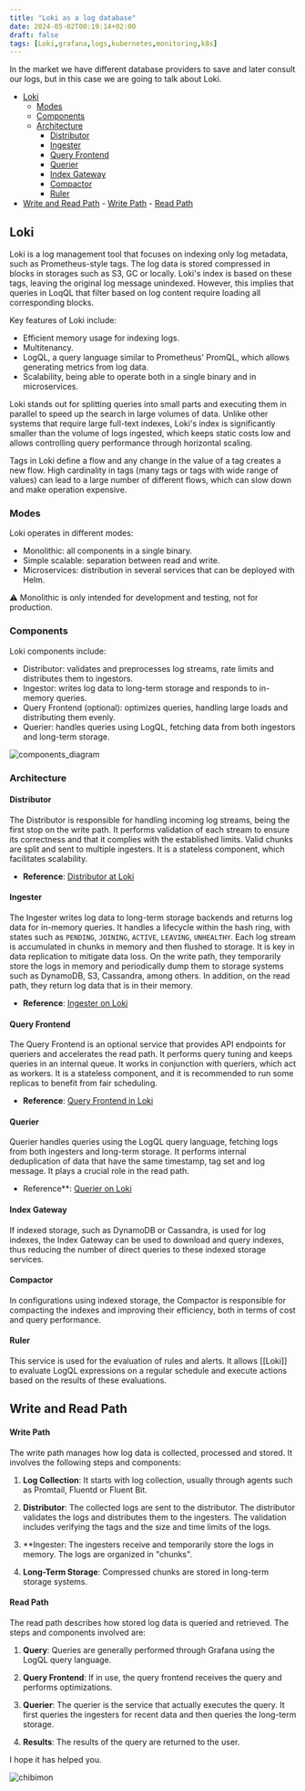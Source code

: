 ```yaml
---
title: "Loki as a log database"
date: 2024-05-02T00:19:14+02:00
draft: false
tags: [Loki,grafana,logs,kubernetes,monitoring,k8s]
---
```


In the market we have different database providers to save and later consult our logs, but in this case we are going to talk about Loki.

<!-- TOC -->

- [Loki](#loki)
    - [Modes](#modes)
    - [Components](#components)
    - [Architecture](#architecture)
        - [Distributor](#distributor)
        - [Ingester](#ingester)
        - [Query Frontend](#query-frontend)
        - [Querier](#querier)
        - [Index Gateway](#index-gateway)
        - [Compactor](#compactor)
        - [Ruler](#ruler)
- [Write and Read Path](#write-and-read-path)
        - [Write Path](#write-path)
        - [Read Path](#read-path)

<!-- /TOC -->

## Loki

Loki is a log management tool that focuses on indexing only log metadata, such as Prometheus-style tags. The log data is stored compressed in blocks in storages such as S3, GC or locally. Loki's index is based on these tags, leaving the original log message unindexed. However, this implies that queries in LoqQL that filter based on log content require loading all corresponding blocks.

Key features of Loki include:

- Efficient memory usage for indexing logs.
- Multitenancy.
- LogQL, a query language similar to Prometheus' PromQL, which allows generating metrics from log data.
- Scalability, being able to operate both in a single binary and in microservices.

Loki stands out for splitting queries into small parts and executing them in parallel to speed up the search in large volumes of data. Unlike other systems that require large full-text indexes, Loki's index is significantly smaller than the volume of logs ingested, which keeps static costs low and allows controlling query performance through horizontal scaling.


Tags in Loki define a flow and any change in the value of a tag creates a new flow. High cardinality in tags (many tags or tags with wide range of values) can lead to a large number of different flows, which can slow down and make operation expensive.

### Modes

Loki operates in different modes:

- Monolithic: all components in a single binary.
- Simple scalable: separation between read and write.
- Microservices: distribution in several services that can be deployed with Helm.

:warning: Monolithic is only intended for development and testing, not for production.


### Components

Loki components include:

- Distributor: validates and preprocesses log streams, rate limits and distributes them to ingestors.
- Ingestor: writes log data to long-term storage and responds to in-memory queries.
- Query Frontend (optional): optimizes queries, handling large loads and distributing them evenly.
- Querier: handles queries using LogQL, fetching data from both ingestors and long-term storage.

![components_diagram](https://grafana.com/docs/loki/latest/get-started/loki_architecture_components.svg)

### Architecture

#### Distributor
The Distributor is responsible for handling incoming log streams, being the first stop on the write path. It performs validation of each stream to ensure its correctness and that it complies with the established limits. Valid chunks are split and sent to multiple ingesters. It is a stateless component, which facilitates scalability.
- **Reference**: [Distributor at Loki](https://grafana.com/docs/loki/latest/architecture/#distributor)

#### Ingester
The Ingester writes log data to long-term storage backends and returns log data for in-memory queries. It handles a lifecycle within the hash ring, with states such as `PENDING`, `JOINING`, `ACTIVE`, `LEAVING`, `UNHEALTHY`. Each log stream is accumulated in chunks in memory and then flushed to storage. It is key in data replication to mitigate data loss. On the write path, they temporarily store the logs in memory and periodically dump them to storage systems such as DynamoDB, S3, Cassandra, among others. In addition, on the read path, they return log data that is in their memory.

- **Reference**: [Ingester on Loki](https://grafana.com/docs/loki/latest/architecture/#ingester)

#### Query Frontend
The Query Frontend is an optional service that provides API endpoints for queriers and accelerates the read path. It performs query tuning and keeps queries in an internal queue. It works in conjunction with queriers, which act as workers. It is a stateless component, and it is recommended to run some replicas to benefit from fair scheduling.
- **Reference**: [Query Frontend in Loki](https://grafana.com/docs/loki/latest/architecture/#query-frontend)

#### Querier
Querier handles queries using the LogQL query language, fetching logs from both ingesters and long-term storage. It performs internal deduplication of data that have the same timestamp, tag set and log message. It plays a crucial role in the read path.
- Reference**: [Querier on Loki](https://grafana.com/docs/loki/latest/architecture/#querier)

#### **Index Gateway**
If indexed storage, such as DynamoDB or Cassandra, is used for log indexes, the Index Gateway can be used to download and query indexes, thus reducing the number of direct queries to these indexed storage services.

#### **Compactor**
In configurations using indexed storage, the Compactor is responsible for compacting the indexes and improving their efficiency, both in terms of cost and query performance.

#### **Ruler**
This service is used for the evaluation of rules and alerts. It allows [[Loki]] to evaluate LogQL expressions on a regular schedule and execute actions based on the results of these evaluations.

## Write and Read Path

#### Write Path
The write path manages how log data is collected, processed and stored. It involves the following steps and components:

1. **Log Collection**: It starts with log collection, usually through agents such as Promtail, Fluentd or Fluent Bit.

2. **Distributor**: The collected logs are sent to the distributor. The distributor validates the logs and distributes them to the ingesters. The validation includes verifying the tags and the size and time limits of the logs.

3. **Ingester: The ingesters receive and temporarily store the logs in memory. The logs are organized in "chunks".

4. **Long-Term Storage**: Compressed chunks are stored in long-term storage systems.

#### Read Path
The read path describes how stored log data is queried and retrieved. The steps and components involved are:

1. **Query**: Queries are generally performed through Grafana using the LogQL query language.

2. **Query Frontend**: If in use, the query frontend receives the query and performs optimizations.

3. **Querier**: The querier is the service that actually executes the query. It first queries the ingesters for recent data and then queries the long-term storage.

4. **Results**: The results of the query are returned to the user.

I hope it has helped you.

![chibimon](https://cdn.crstian.me/chibimon.webp)